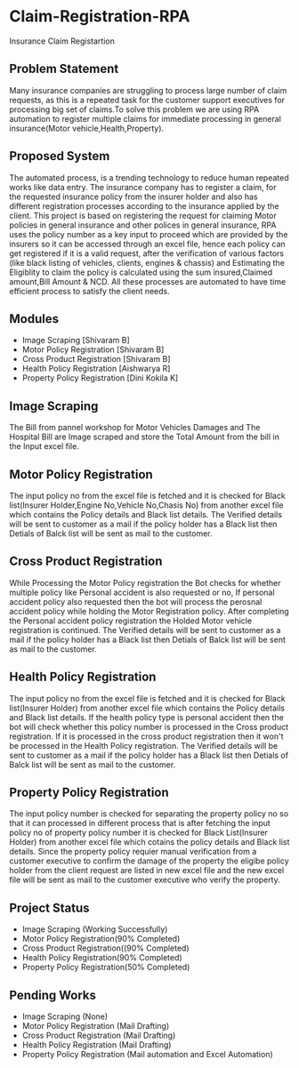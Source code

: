 # Claim-Registration-RPA
Insurance Claim Registartion

## Problem Statement
Many insurance companies are struggling to process large number of claim requests, as this is a repeated task for the customer support executives for processing big set of claims.To solve this problem we are using RPA automation to register multiple  claims for immediate processing in general insurance(Motor vehicle,Health,Property).

## Proposed System
The automated process, is a trending technology to reduce human repeated works like data entry. The insurance company has to register a claim, for the requested insurance policy from the insurer holder and also has different registration processes according to the insurance applied by the client.
This project is based on registering the request for claiming Motor policies in general insurance and other polices in general insurance, RPA uses the policy number as a key input to proceed which are provided by the insurers so it can be
accessed through an excel file, hence each policy can get registered if it is a valid request, after the verification of various factors (like black listing of vehicles, clients, engines & chassis) and Estimating the Eligiblity to claim the policy is calculated using the sum insured,Claimed amount,Bill Amount & NCD. All these processes are automated to have time efficient process to satisfy the client
needs.

## Modules
- Image Scraping               [Shivaram B]
- Motor Policy Registration    [Shivaram B]
- Cross Product Registration   [Shivaram B]
- Health Policy Registration   [Aishwarya R]
- Property Policy Registration [Dini Kokila K]

## Image Scraping
The Bill from pannel workshop for Motor Vehicles Damages and The Hospital Bill are Image scraped and store the Total Amount from the bill in the Input excel file.

## Motor Policy Registration
The input policy no from the excel file is fetched and it is checked for Black list(Insurer Holder,Engine No,Vehicle No,Chasis No) from another excel file which contains the Policy details and Black list details. The Verified details will be sent to customer as a mail if the policy holder has a Black list then Detials of Balck list will be sent as mail to the customer.

## Cross Product Registration
While Processing the Motor Policy registration the Bot checks for whether multiple policy like Personal accident is also requested or no, If personal accident policy also requested then the bot will process the perosnal accident policy while holding the Motor Registration policy. After completing the Personal accident policy registration the Holded Motor vehicle registration is continued.  The Verified details will be sent to customer as a mail if the policy holder has a Black list then Detials of Balck list will be sent as mail to the customer.

## Health Policy Registration
The input policy no from the excel file is fetched and it is checked for Black list(Insurer Holder) from another excel file which contains the Policy details and Black list details. If the health policy type is personal accident then the bot will check whether this policy number is processed in the Cross product registration. If it is processed in the cross product registration then it won't be processed in the Health Policy registration. The Verified details will be sent to customer as a mail if the policy holder has a Black list then Detials of Balck list will be sent as mail to the customer.

## Property Policy Registration
The input policy number is checked for separating the property policy no so that it can processed in different process that is after fetching the input policy no of property policy number it is checked for Black List(Insurer Holder) from another excel file which cotains the policy details and Black list details. Since the property policy requier manual verification from a customer executive to confirm the damage of the property the eligibe policy holder from the client request are listed in new excel file and the new excel file will be sent as mail to the customer executive who verify the property.

## Project Status
- Image Scraping (Working Successfully)
- Motor Policy Registration(90% Completed)
- Cross Product Registration((90% Completed)
- Health Policy Registration(90% Completed)
- Property Policy Registration(50% Completed)

## Pending Works
- Image Scraping (None)
- Motor Policy Registration (Mail Drafting)
- Cross Product Registration (Mail Drafting)
- Health Policy Registration (Mail Drafting)
- Property Policy Registration (Mail automation and Excel Automation)
